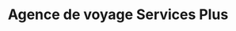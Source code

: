 ---
title: "Agence de voyage Services Plus"
url: /montreal/agence-de-voyage-services-plus/
shop: travel agency
---